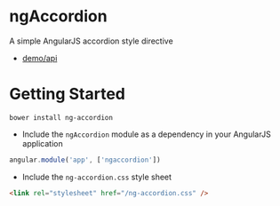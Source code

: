 # ngAccordion
A simple AngularJS accordion style directive

- [demo/api](http://ng-accordion.azurewebsites.net/)

# Getting Started

```
bower install ng-accordion
```

* Include the `ngAccordion` module as a dependency in your AngularJS application

```javascript
angular.module('app', ['ngaccordion'])
```

* Include the `ng-accordion.css` style sheet

```html
<link rel="stylesheet" href="/ng-accordion.css" />
```